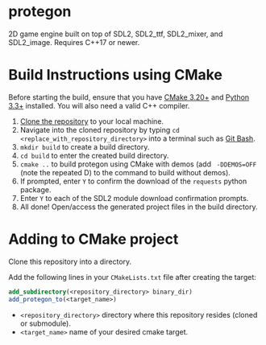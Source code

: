 # protegon

2D game engine built on top of SDL2, SDL2_ttf, SDL2_mixer, and SDL2_image. Requires C++17 or newer.

# Build Instructions using CMake

Before starting the build, ensure that you have [CMake 3.20+](https://cmake.org/download/) and [Python 3.3+](https://www.python.org/downloads/) installed. You will also need a valid C++ compiler.

1. [Clone the repository](https://docs.github.com/en/repositories/creating-and-managing-repositories/cloning-a-repository) to your local machine.
2. Navigate into the cloned repository by typing `cd <replace_with_repository_directory>` into a terminal such as [Git Bash](https://git-scm.com/downloads).
3. `mkdir build` to create a build directory.
4. `cd build` to enter the created build directory.
5. `cmake ..` to build protegon using CMake with demos (add ` -DDEMOS=OFF` (note the repeated D) to the command to build without demos).
6. If prompted, enter `Y` to confirm the download of the `requests` python package. 
7. Enter `Y` to each of the SDL2 module download confirmation prompts. 
8. All done! Open/access the generated project files in the build directory.

# Adding to CMake project

Clone this repository into a directory.

Add the following lines in your ```CMakeLists.txt``` file after creating the target:

```cmake
add_subdirectory(<repository_directory> binary_dir)
add_protegon_to(<target_name>)
```
- ```<repository_directory>``` directory where this repository resides (cloned or submodule).
- ```<target_name>``` name of your desired cmake target.
